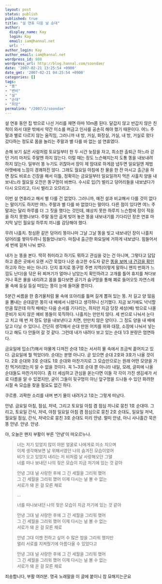 ```yaml
---
layout: post
status: publish
published: true
title: "설 연휴 다음 날 순대"
author:
  display_name: Kay
  login: Kay
  email: iam@hannal.net
  url: ''
author_login: Kay
author_email: iam@hannal.net
wordpress_id: 988
wordpress_url: http://blog.hannal.com/soondae/
date: '2007-02-21 13:25:54 +0900'
date_gmt: '2007-02-21 04:25:54 +0900'
categories: []
tags:
- "똥"
- "변비"
- "설"
- "순대"
- "희망"
permalink: "/2007/2/soondae"
---
```

<p>설 연휴 동안 집 밖으로 나선 거리를 재면 아마 10m쯤 된다. 달갑지 않고 반갑지 않은 친척이 와서 대문 밖에서 약간 미소를 머금고 인사를 공손히 해야 했기 때문이다. 여느 주말과 별로 다르지 않는 움직임, 그러니까 내 방, 거실, 화장실, 거실, 내 방, 거실로 왔다 갔다하는 정도로 몸을 놀리는 주말과 별 다를 바 없는 설 연휴였다.</p>
<p>손해 보기 싫은 사람처럼 토요일부터 한 두 시간 늦잠을 자고, 최소한 출퇴근 하느라 걷던 거리 마저도 주말엔 하지 않는다. 이럴 때는 장도 느슨해지는지 도통 똥을 내보내려 하지 않는다. 일부러 똥 누기도 귀찮아서 장이 제 맘대로 하게끔 냅두면 일요일엔 제법 아랫배에 느낌이 경쾌하진 않다. 그래도 월요일 아침에 찬 물을 한 잔 마시고 출근을 하면 장도 비로소 긴장을 해서 이틀, 정확히는 금요일부터 일요일까지 먹은 사흘치 양을 내보내느라 월요일 오전은 똥구멍이 바쁘다.  수시로 입(?) 벌리고 덩어리들을 내보냈다가 다시 오므리고, 다시 벌리고 오므리고.</p>
<p>이번 설 연휴라고 해서 별 다를 건 없었다. 그러니까, 예전 설과 비교해서 다를 것이 없다는 말이기도 하지만 여느 주말과 별 다를 바 없었다는 말이다. 다른 점이 있다면 여느 주말과는 달리 하루를 더 그 짓을 했다는 것인데, 예상치 못한 하루치 느슨함에 장이 적응을 하지 못했나보다. 주말 동안 곱게 빚어 놓은 똥을 내보내기를 기다리던 장은 연휴 마지막 날인 월요일 하루치 끼니를 감당해야 했다.</p>
<p>무려 나흘치. 청심환 같은 덩어리 똥이나마 그날 그날 똥을 빚고 내보내던 장이 나흘치 덩어리를 쌓아두려니 힘들었나보다. 마침내 출근한 화요일에 거하게 내보냈다. 힘들어서 세 번에 걸쳐 나눠 쌌다.</p>
<p>내가 눈 똥을 본다. 딱히 취미라고 하기도 뭐하고 관심을 갖는 건 아니며, 그렇다고 답답하고 좁은 곳에서 오랜 시간 묵었다 나온 숭고한 수도자 같은 <a href="http://news.naver.com/news/read.php?mode=LSD&office_id=036&article_id=0000012512&section_id=103&menu_id=103">똥을 보며 내 건강을 확인</a>하고자 하는 바는 아니다. 단지 휴지로 똥구멍 주변 지역(이렇게 말하니 왠지 번화가 느낌도 난다)을 닦은 뒤 찌꺼기가 얼마나 남았는지 확인하려고 고개를 틀어 휴지를 쳐다보거나 혹은 물을 내리려고 몸을 틀다보면 공기가 숨구멍을 통해 폐로 들어오듯 자연스레 물 속에 둥실 둥실 떠있는 똥이 눈에 들어올 뿐이다.</p>
<p>5분간 씨름을 한 증거물처럼 물 속에 또아리를 틀며 길게 뽑혀 있는 똥. 저 길고 양 많음을 뽐내는 순대같은 똥이 내 배에서 나왔다고 생각하니 신기했다. 지금 보기에도 넉넉할만큼 많은데 아직 배에는 다음 순서를 기다리는, 하지만 지금 당장 세상(배) 밖으로 나올 준비가 되지 않은 예비 똥들이 묵직하다. 나흘치는 만만치 않다. 세 번으로 나눠서 눈다고 치고 매 번 저 정도 양을 내보낸다고 치면, 만만치 않은 양이다. 그 정도 양을 내 배에 담고 다닐 수 있다니. 간단히 생각해서 순대 만원 어치를 위와 대장, 소장에 나눠서 넣는다고 해도 다 안들어 갈 것 같다. 그런데 내가 내려다 보고 있는 순대 1/3 분량은 엄연하다.</p>
<p>금요일에 입소(?)해서 야물게 다져진 순대 1호는 서서히 물 속에서 조금씩 흩어지고 있다. 금요일에 뭘 먹었더라. 순대는 분명 아니다. 곧 있으면 순대 2호와 3호가 나올 것이다. 2호 순대와 3호 순대도 1호 순대와 마찬가지로 그 모습만으로는 원래 어떤 모양을 가진 먹거리였는지 알 수 없을 것이다. 꼭 1~3호 순대 뿐 아니라 내일, 모레, 글피에 나올 순대들도 마찬가지이다. 좀 더 세심하고 관심을 쏟는다면 이들 각 각이 가진 생김새가 서로 다름을 알 수 있겠지만, 굳이 그들이 뒷구멍이 아닌 앞구멍을 드나들 수 있던 화려한 시절 속 모습을 찾을 필요도 없긴 하다.</p>
<p>쿠르릉. 괴팍한 소리를 내며 변기 물이 내려가고 1호는 그렇게 떠났다.</p>
<p>안녕. 금요일 아침, 점심, 저녁, 그리고 토요일 아침 겸 점심 끼니로 뭉친 1호 순대야. 그리고, 토요일 간식, 저녁, 야참 일요일 아침 겸 점심으로 뭉친 2호 순대도, 일요일 저녁, 월요일 점심, 간식, 저녁으로 뭉친 3호 순대도 미리 안녕. 멀미 안녕, 아니 사나흘간 묵은 똥 안녕. 안녕. 안녕.</p>
<p>아, 오늘은 왠지 부활이 부른 '안녕'이 떠오르누나.</p>
<blockquote><p>
너는 저기 있었지 많이 야윈 얼굴로 나에게로 미소 지으며<br />
이제 생각해보면 날 위해서였던 나의 숨겨진 모습이었어<br />
비가 오고 있었지 내리는 저 비처럼 날 사랑해오던 그댈<br />
너를 떠나 보내던 나의 젖은 모습이 지금 저기에 있는 것 같아</p>
<p>안녕 그대 널 사랑한 후에 그 긴 세월을 그리워 했어<br />
그 긴 세월을 그리워 했어 이제 다시는 널 볼 수 없는<br />
서로가 돼 온 걸 모른 채로</p>
<p>...</p>
<p>너를 떠나보내던 나의 젖은 모습이 지금 저기에 있는 것 같아</p>
<p>안녕 그대 널 사랑한 후에 그 긴 세월을 그리워 했어<br />
그 긴 세월을 그리워 했어 이제 다시는 널 볼 수 없는<br />
서로가 돼 온 걸 모른 채로</p>
<p>안녕 그대 이젠 전하고 싶어 수 많은 밤을 그리워 했지만<br />
멀리 서로를 지켜줬기에 아름다울 수 있었다고</p>
<p>안녕 그대 널 사랑한 후에 그 긴 세월을 그리워 했어<br />
그 긴 세월을 그리워 했어 이제 다시는 널 볼 수 없는<br />
서로가 돼 온 걸 모른 채로
</p></blockquote>
<p>죄송합니다, 부활 여러분. 명곡 노래말을 이 글에 붙이니 참 묘해지는군요</p>
